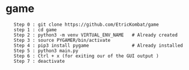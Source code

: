# game


       Step 0 : git clone https://github.com/EtricKombat/game
       step 1 : cd game
       Step 2 : python3 -m venv VIRTUAL_ENV_NAME   # Already created
       Step 3 : source PYGAMER/bin/activate
       Step 4 : pip3 install pygame                # Already installed
       Step 5 : python3 main.py
       Step 6 : Ctrl + x (for exiting our of the GUI output )
       Step 7 : deactivate
